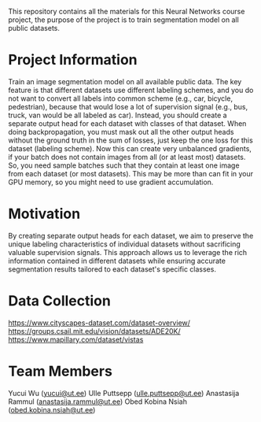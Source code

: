 This repository contains all the materials for this Neural Networks course project, the purpose of the project is to train segmentation model on all public datasets.

# Project Information
Train an image segmentation model on all available public data. The key feature is that different datasets use different labeling schemes, and you do not want to convert all labels into common scheme (e.g., car, bicycle, pedestrian), because that would lose a lot of supervision signal (e.g., bus, truck, van would be all labeled as car). Instead, you should create a separate output head for each dataset with classes of that dataset. When doing backpropagation, you must mask out all the other output heads without the ground truth in the sum of losses, just keep the one loss for this dataset (labeling scheme). Now this can create very unbalanced gradients, if your batch does not contain images from all (or at least most) datasets. So, you need sample batches such that they contain at least one image from each dataset (or most datasets). This may be more than can fit in your GPU memory, so you might need to use gradient accumulation.

# Motivation
By creating separate output heads for each dataset, we aim to preserve the unique labeling characteristics of individual datasets without sacrificing valuable supervision signals. This approach allows us to leverage the rich information contained in different datasets while ensuring accurate segmentation results tailored to each dataset's specific classes.

# Data Collection
https://www.cityscapes-dataset.com/dataset-overview/
https://groups.csail.mit.edu/vision/datasets/ADE20K/
https://www.mapillary.com/dataset/vistas

# Team Members
Yucui Wu (yucui@ut.ee)
Ulle Puttsepp (ulle.puttsepp@ut.ee)
Anastasija Rammul (anastasija.rammul@ut.ee)
Obed Kobina Nsiah (obed.kobina.nsiah@ut.ee)




